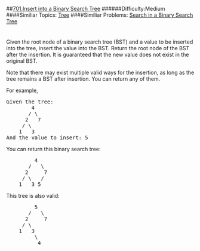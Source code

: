 ##[701.Insert into a Binary Search Tree](https://leetcode.com/problems/insert-into-a-binary-search-tree/description/ "701.Insert into a Binary Search Tree")
######Difficulty:Medium
####Similiar Topics:
  [Tree](https://leetcode.com//tag/tree)
####Similiar Problems:
  [Search in a Binary Search Tree](https://leetcode.com//problems/search-in-a-binary-search-tree)
<div class="question-description__3U1T" style="padding-top: 10px;"><div><p>Given the root node of a binary search tree (BST) and a value to be inserted into the tree,&#160;insert the value into the BST. Return the root node of the BST after the insertion. It is guaranteed that the new value does not exist in the original BST.</p>

<p>Note that there may exist&#160;multiple valid ways for the&#160;insertion, as long as the tree remains a BST after insertion. You can return any of them.</p>

<p>For example,&#160;</p>

<pre>Given the tree:
        4
       / \
      2   7
     / \
    1   3
And the value to insert: 5
</pre>

<p>You can return this binary search tree:</p>

<pre>         4
       /   \
      2     7
     / \   /
    1   3 5
</pre>

<p>This tree is also valid:</p>

<pre>         5
       /   \
      2     7
     / \   
    1   3
         \
          4
</pre></div></div><div> </div><div> </div><div> </div><div> </div><div> </div><div> </div><div> </div><div> </div><div> </div><div> </div><div> </div><div> </div><div> </div><div> </div><div> </div><div> </div><div> </div><div> </div><div> </div><div> </div><div> </div><div> </div><div> </div><div> </div><div> </div><div> </div><div> </div><div> </div><div> </div><div> </div><div> </div><div> </div><div> </div><div> </div><div> </div><div> </div><div> </div><div> </div><div> </div><div> </div><div> </div><div> </div><div> </div><div> </div><div> </div><div> </div><div> </div><div> </div><div> </div><div> </div><div> </div><div> </div><div> </div><div> </div><div> </div><div> </div><div> </div><div> </div><div> </div><div> </div><div> </div><div> </div><div> </div><div> </div><div> </div><div> </div><div> </div><div> </div><div> </div><div> </div><div> </div><div> </div><div> </div><div> </div><div> </div><div> </div><div> </div><div> </div><div> </div><div> </div><div> </div><div> </div><div> </div><div> </div><div> </div><div> </div><div> </div><div> </div><div> </div><div> </div><div> </div><div> </div><div> </div><div> </div><div> </div><div> </div><div> </div><div> </div><div> </div><div> </div><div> </div><div> </div><div> </div><div> </div><div> </div><div> </div><div> </div><div> </div><div> </div><div> </div><div> </div><div> </div>